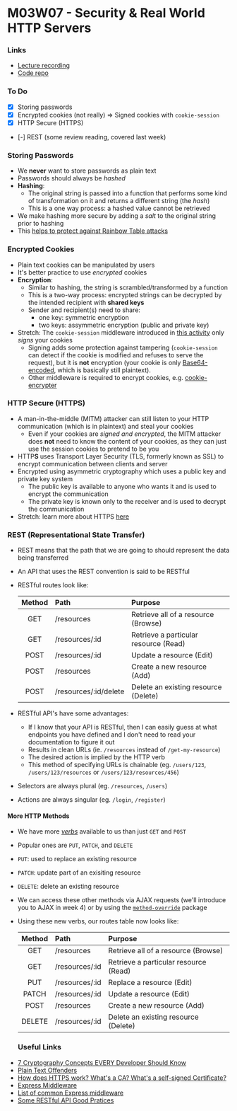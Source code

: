 # M03W07 - Security & Real World HTTP Servers

### Links
- [Lecture recording](https://vimeo.com/824408630/8c747bdb5b)
- [Code repo](https://github.com/duyatran/lhl-lectures/tree/master/flex-eve-2023-03-20/m03w07)

### To Do
- [x] Storing passwords
- [x] Encrypted cookies (not really) => Signed cookies with `cookie-session`
- [x] HTTP Secure (HTTPS)
- [-] REST (some review reading, covered last week)
### Storing Passwords
* We **never** want to store passwords as plain text
* Passwords should always be _hashed_
* **Hashing**:
  * The original string is passed into a function that performs some kind of transformation on it and returns a different string (the _hash_)
  * This is a one way process: a hashed value cannot be retrieved
* We make hashing more secure by adding a _salt_ to the original string prior to hashing
* This [helps to protect against Rainbow Table attacks](https://stackoverflow.com/questions/420843/how-does-password-salt-help-against-a-rainbow-table-attack)

### Encrypted Cookies
* Plain text cookies can be manipulated by users
* It's better practice to use _encrypted_ cookies
* **Encryption**:
  * Similar to hashing, the string is scrambled/transformed by a function
  * This is a two-way process: encrypted strings can be decrypted by the intended recipient with **shared keys**
  * Sender and recipient(s) need to share:
    * one key: symmetric encryption
    * two keys: assymmetric encryption (public and private key)
* Stretch: The `cookie-session` middleware introduced in [this activity](https://flex-web.compass.lighthouselabs.ca/workbooks/flex-m03w7/activities/546?journey_step=37&workbook=10) only *signs* your cookies
  - Signing adds some protection against tampering (`cookie-session` can detect if the cookie is modified and refuses to serve the request), but it is **not** encryption (your cookie is only [Base64-encoded](https://emn178.github.io/online-tools/base64_encode.html), which is basically still plaintext).
  - Other middleware is required to encrypt cookies, e.g. [cookie-encrypter](https://www.npmjs.com/package/cookie-encrypter)

### HTTP Secure (HTTPS)
* A man-in-the-middle (MITM) attacker can still listen to your HTTP communication (which is in plaintext) and steal your cookies
  * Even if your cookies are *signed and encrypted*, the MITM attacker does **not** need to know the content of your cookies, as they can just use the session cookies to pretend to be you
* HTTP**S** uses Transport Layer Security (TLS, formerly known as SSL) to encrypt communication between clients and server
* Encrypted using asymmetric cryptography which uses a public key and private key system
  * The public key is available to anyone who wants it and is used to encrypt the communication
  * The private key is known only to the receiver and is used to decrypt the communication
* Stretch: learn more about HTTPS [here](https://www.youtube.com/watch?v=T4Df5_cojAs)

### REST (Representational State Transfer)

* REST means that the path that we are going to should represent the data being transferred
* An API that uses the REST convention is said to be RESTful
* RESTful routes look like:

  | **Method** | **Path** | **Purpose** |
  |:---:|:---|:---|
  | GET | /resources | Retrieve all of a resource (Browse) |
  | GET | /resources/:id | Retrieve a particular resource (Read) |
  | POST | /resources/:id | Update a resource (Edit) |
  | POST | /resources | Create a new resource (Add) |
  | POST | /resources/:id/delete | Delete an existing resource (Delete) |

* RESTful API's have some advantages:
  * If I know that your API is RESTful, then I can easily guess at what endpoints you have defined and I don't need to read your documentation to figure it out
  * Results in clean URLs (ie. `/resources` instead of `/get-my-resource`)
  * The desired action is implied by the HTTP verb
  * This method of specifying URLs is chainable (eg. `/users/123`, `/users/123/resources` or `/users/123/resources/456`)

* Selectors are always plural (eg. `/resources`, `/users`)
* Actions are always singular (eg. `/login`, `/register`)

#### More HTTP Methods
- We have more [*verbs*](https://developer.mozilla.org/en-US/docs/Web/HTTP/Methods) available to us than just `GET` and `POST`
- Popular ones are `PUT`, `PATCH`, and `DELETE`
- `PUT`: used to replace an existing resource
- `PATCH`: update part of an exisiting resource
- `DELETE`: delete an existing resource
- We can access these other methods via AJAX requests (we'll introduce you to AJAX in week 4) or by using the [`method-override`](https://www.npmjs.com/package/method-override) package
- Using these new verbs, our routes table now looks like:

  | **Method** | **Path** | **Purpose** |
  |:---:|:---|:---|
  | GET | /resources | Retrieve all of a resource (Browse) |
  | GET | /resources/:id | Retrieve a particular resource (Read) |
  | PUT | /resources/:id | Replace a resource (Edit) |
  | PATCH | /resources/:id | Update a resource (Edit) |
  | POST | /resources | Create a new resource (Add) |
  | DELETE | /resources/:id | Delete an existing resource (Delete) |

  ### Useful Links
* [7 Cryptography Concepts EVERY Developer Should Know](https://www.youtube.com/watch?v=NuyzuNBFWxQ)
* [Plain Text Offenders](https://github.com/plaintextoffenders/plaintextoffenders/blob/master/offenders.csv)
* [How does HTTPS work? What's a CA? What's a self-signed Certificate?](https://www.youtube.com/watch?v=T4Df5_cojAs)
* [Express Middleware](https://expressjs.com/en/guide/using-middleware.html)
* [List of common Express middleware](https://expressjs.com/en/resources/middleware.html)
* [Some RESTful API Good Pratices](https://www.vinaysahni.com/best-practices-for-a-pragmatic-restful-api)
